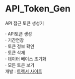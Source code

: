 # API_Token_Gen
API 접근 토큰 생성기

$\cdot$ API토큰 생성<br>
$\cdot$ 기간연장<br>
$\cdot$ 토큰 정보 확인<br>
$\cdot$ 토큰 삭제<br>
$\cdot$ 데이터 베이스 초기화<br>
$\cdot$ 모든 토큰 보기<br>
개발 : [트렉서 사이트](https://devtrexer.xyz)

